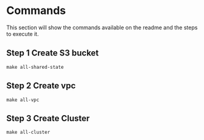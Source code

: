 # Commands
This section will show the commands available on the readme and the steps
to execute it.

## Step 1 Create S3 bucket
```shell
make all-shared-state
```

## Step 2 Create vpc
```shell
make all-vpc
```

## Step 3 Create Cluster

```shell
make all-cluster
```